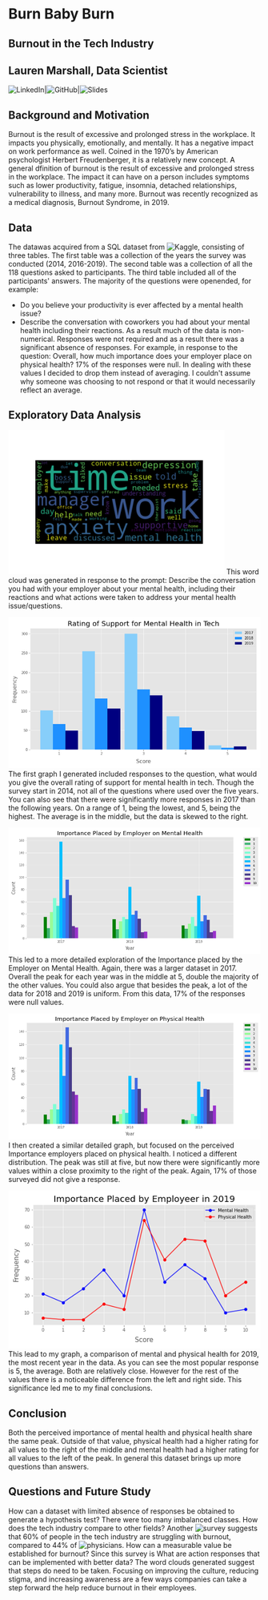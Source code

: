 # Burn Baby Burn
## Burnout in the Tech Industry
## Lauren Marshall, Data Scientist
![LinkedIn](https://www.linkedin.com/in/lauren-marshall-7603491b5/)|![GitHub](https://github.com/laurmarshall)|![Slides]()
## Background and Motivation
Burnout is the result of excessive and prolonged stress in the workplace. It impacts you physically, emotionally, and mentally. It has a negative impact on work performance as well.
Coined in the 1970’s by American psychologist Herbert Freudenberger, it is a relatively new concept. A general dfinition of burnout is the result of excessive and prolonged stress in the workplace. The impact it can have on a person includes symptoms such as lower productivity, fatigue, insomnia, detached relationships, vulnerability to illness, and many more. Burnout was recently recognized as a medical diagnosis, Burnout Syndrome, in 2019.

## Data
The datawas acquired from a SQL dataset from ![Kaggle](https://www.kaggle.com/anth7310/mental-health-in-the-tech-industry), consisting of three tables. The first table was a collection of the years the survey was conducted (2014, 2016-2019). The second table was a collection of all the 118 questions asked to participants. The third table included all of the participants' answers. The majority of the questions were openended, for example: 
- Do you believe your productivity is ever affected by a mental health issue? 
- Describe the conversation with coworkers you had about your mental health including their reactions.
As a result much of the data is non-numerical. Responses were not required and as a result there was a significant absence of responses. For example, in response to the question: Overall, how much importance does your employer place on physical health? 17% of the responses were null. In dealing with these values I decided to drop them instead of averaging. I couldn't assume why someone was choosing to not respond or that it would necessarily reflect an average.


## Exploratory Data Analysis
![Conversation With Employer](https://github.com/laurmarshall/Burnout-In-Tech/blob/main/images/Conversation%20With%20Employeer.png)
This word cloud was generated in response to the prompt: Describe the conversation you had with your employer about your mental health, including their reactions and what actions were taken to address your mental health issue/questions.

![Rating of Support for Mental Health in Tech](https://github.com/laurmarshall/Burnout-In-Tech/blob/main/images/Rating%20of%20Support%20for%20Mental%20Health%20in%20Tech.png)
The first graph I generated included responses to the question, what would you give the overall rating of support for mental health in tech. Though the survey start in 2014, not all of the questions where used over the five years. You can also see that there were significantly more responses in 2017 than the following years. On a range of 1, being the lowest, and 5, being the highest. The average is in the middle, but the data is skewed to the right.


![Importance Placed by Employer on Mental Health](https://github.com/laurmarshall/Burnout-In-Tech/blob/main/images/Importance%20Placed%20by%20Employer%20on%20Mental%20Health.png)
This led to a more detailed exploration of the Importance placed by the Employer on Mental Health. Again, there was a larger dataset in 2017. Overall the peak for each year was in the middle at 5, double the majority of the other values. You could also argue that besides the peak, a lot of the data for 2018 and 2019 is uniform. From this data, 17% of the responses were null values. 

![Importance Placed by Employer on Physical Health](https://github.com/laurmarshall/Burnout-In-Tech/blob/main/images/Importance%20Placed%20by%20Employer%20on%20Physical%20Health.png)
I then created a similar detailed graph, but focused on the perceived Importance employers placed on physical health. I noticed a different distribution. The peak was still at five, but now there were significantly more values within a close proximity to the right of the peak. Again, 17% of those surveyed did not give a response.


![Comparison of the Importance Placed By Employer](https://github.com/laurmarshall/Burnout-In-Tech/blob/main/images/Comparison%202019.png)
This lead to my graph, a comparison of mental and physical health for 2019, the most recent year in the data. As you can see the most popular response is 5, the average. Both are relatively close. However for the rest of the values there is a noticeable difference from the left and right side. This significance led me to my final conclusions.



## Conclusion
Both the perceived importance of mental health and physical health share the same peak. Outside of that value, physical health had a higher rating for all values to the right of the middle and mental health had a higher rating for all values to the left of the peak. In general this dataset brings up more questions than answers. 

## Questions and Future Study
How can a dataset with limited absence of responses be obtained to generate a hypothesis test? There were too many imbalanced classes.
How does the tech industry compare to other fields? Another ![survey](https://www.teamblind.com/blog/index.php/2018/05/29/close-to-60-percent-of-surveyed-tech-workers-are-burnt-out-credit-karma-tops-the-list-for-most-employees-suffering-from-burnout/) suggests that 60% of people in the tech industry are struggling with burnout, compared to 44% of ![physicians](https://www.ama-assn.org/practice-management/physician-health/physician-burnout-which-medical-specialties-feel-most-stress).
How can a measurable value be established for burnout? Since this survey is 
What are action responses that can be implemented with better data? The word clouds generated suggest that steps do need to be taken. Focusing on improving the culture, reducing stigma, and increasing awareness are a few ways companies can take a step forward the help reduce burnout in their employees.
